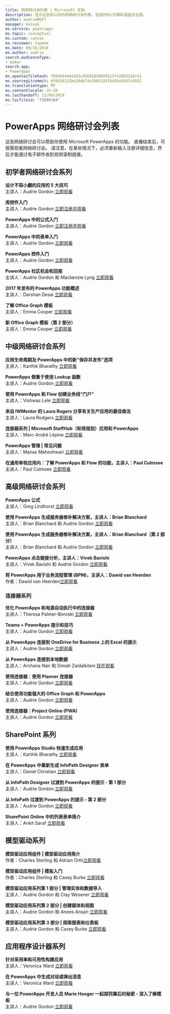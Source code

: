 ```yaml
---
title: 网络研讨会列表 | Microsoft 文档
description: 显示过去和以后的网络研讨会列表，包括时间/日期和涵盖的主题。
author: audrieMSFT
manager: kvivek
ms.service: powerapps
ms.topic: conceptual
ms.custom: canvas
ms.reviewer: tapanm
ms.date: 08/16/2018
ms.author: audrie
search.audienceType:
- maker
search.app:
- PowerApps
ms.openlocfilehash: f60db0449a163c83691658095b15f41083316c91
ms.sourcegitcommit: 0f0b26122be28d674af0833247b491e9367c4932
ms.translationtype: MT
ms.contentlocale: zh-CN
ms.lasthandoff: 11/09/2019
ms.locfileid: "73899184"
---
```

# <a name="powerapps-webinar-listing"></a>PowerApps 网络研讨会列表 #
这些网络研讨会可以帮助你使用 Microsoft PowerApps 的功能。 直播结束后，可按需观看网络研讨会。 请注意，在某些情况下，必须重新输入注册详细信息，然后才能通过电子邮件收到视频录制链接。 

## <a name="beginner-webinar-series"></a>初学者网络研讨会系列 ##
**设计不容小觑的应用的 5 大技巧**
<br>主讲人：Audrie Gordon [立即观看](https://powerusers.microsoft.com/t5/Live-Events-and-Webinars/Top-5-tips-for-designing-and-building-PowerApps-that-mean/m-p/116843)

**库控件入门**
<br>主讲人：Audrie Gordon [立即注册并观看](https://info.microsoft.com/US-EAD-WBNR-FY17-02Feb-28-GettingStartedwithPowerAppsGalleries300759_01Registration-ForminBody.html)

**PowerApps 中的公式入门**
<br>主讲人：Audrie Gordon [立即注册并观看](https://info.microsoft.com/US-EAD-WBNR-FY17-03Mar-14-GettingStartedwithPowerAppsFormulas300770_01Registration-ForminBody.html)

**PowerApps 中的表单入门**
<br>主讲人：Audrie Gordon [立即观看](https://powerusers.microsoft.com/t5/Live-Events-and-Webinars/Getting-Started-with-PowerApp-Forms/m-p/116842)

**PowerApps 控件入门**
<br>主讲人：Audrie Gordon [立即观看](https://powerusers.microsoft.com/t5/Live-Events-and-Webinars/Introduction-to-PowerApps-Controls/m-p/116844)

**PowerApps 社区机会和回报**
<br> 主讲人：Audrie Gordon 和 Mackenzie Lyng [立即观看](https://powerusers.microsoft.com/t5/Live-Events-and-Webinars/PowerApps-Community-Opportunities-and-Rewards/m-p/116856)

**2017 年发布的 PowerApps 功能概述**
<br>主讲人：Darshan Desai [立即观看](https://powerusers.microsoft.com/t5/Live-Events-and-Webinars/Overview-of-PowerApps-Feature-Releases-for-2017/m-p/116858)

**了解 Office Graph 模板**
<br>主讲人：Emma Cooper [立即观看](https://powerusers.microsoft.com/t5/Live-Events-and-Webinars/Getting-Started-New-Office-Graph-Templates-Part-1-by-Emma-Cooper/m-p/81860)

**新 Office Graph 模板（第 2 部分）**
<br>主讲人：Emma Cooper [立即观看](https://powerusers.microsoft.com/t5/Live-Events-and-Webinars/Getting-Started-New-Office-Graph-Templates-Part-2-by-Emma-Cooper/m-p/116840)

## <a name="intermediate-webinar-series"></a>中级网络研讨会系列 ##
**应用生命周期及 PowerApps 中的新“保存并发布”选项**
<br>主讲人：Karthik Bharathy [立即观看](https://powerusers.microsoft.com/t5/Live-Events-and-Webinars/Application-LIfecycle-with-the-new-Save-and-publish-options-in/m-p/116860)

**PowerApps 侧重于使用 Lookup 函数**
<br>主讲人：Audrie Gordon [立即观看](https://powerusers.microsoft.com/t5/Live-Events-and-Webinars/PowerApps-Focus-on-Using-the-Lookup-Function/m-p/116866)

**使用 PowerApps 和 Flow 创建业务线“门户”**
<br>主讲人：Vishwas Lele [立即观看](https://powerusers.microsoft.com/t5/Live-Events-and-Webinars/Using-PowerApps-and-Flow-to-create-Line-of-Business-portals-by/m-p/116869)

**来自 IWMentor 的 Laura Rogers 分享有关生产应用的最佳做法**
<br>主讲人：Laura Rodgers [立即观看](https://powerusers.microsoft.com/t5/Live-Events-and-Webinars/Laura-Rogers-from-IWMentor-Shares-Best-Practices-for-Production/m-p/116871)

**连接器系列 | Microsoft StaffHub（轮班规划）应用和 PowerApps**
<br>主讲人：Marc-André Lépine [立即观看](https://powerusers.microsoft.com/t5/Live-Events-and-Webinars/Connector-Series-Shift-Scheduling-Apps-with-PowerApps-StaffHub/m-p/122036)

**PowerApps 管理 | 常见问题**
<br>主讲人：Manas Maheshwari [立即观看](https://powerusers.microsoft.com/t5/Live-Events-and-Webinars/PowerApps-Administration-FAQ/m-p/127369#M44)

**在通用审核应用内：了解 PowerApps 和 Flow 的功能，主讲人：Paul Culmsee**
<br>主讲人：Paul Culmsee [立即观看](https://powerusers.microsoft.com/t5/Live-Events-and-Webinars/Inside-the-Universal-Audit-App-See-what-PowerApps-and-Flow-are/m-p/127370#M45)

## <a name="advanced-webinar-series"></a>高级网络研讨会系列 ##
**PowerApps 公式**
<br>主讲人：Greg Lindhorst [立即观看](https://powerusers.microsoft.com/t5/Live-Events-and-Webinars/Deep-dive-on-formulas-by-Greg-Lindhorst/m-p/116899)

**使用 PowerApps 生成服务器修补解决方案，主讲人：Brian Blanchard**
<br>主讲人：Brian Blanchard 和 Audrie Gordon [立即观看](https://powerusers.microsoft.com/t5/Live-Events-and-Webinars/Building-Server-Patching-Solutions-with-PowerApps-by-Brian/m-p/116901)

**使用 PowerApps 生成服务器修补解决方案，主讲人：Brian Blanchard（第 2 部分）**
<br>主讲人：Brian Blanchard 和 Audrie Gordon [立即观看](https://powerusers.microsoft.com/t5/Live-Events-and-Webinars/Building-Server-Patching-Solutions-with-PowerApps-by-Brian/m-p/116902)

**PowerApps 点击链接分析，主讲人：Vivek Bavishi**
<br>主讲人：Vivek Bavishi 和 Audrie Gordon [立即观看](https://powerusers.microsoft.com/t5/Live-Events-and-Webinars/Click-Through-PowerApps-Analytics-by-Vivek-Bavishi/m-p/116906)

 **将 PowerApps 用于业务流程管理 (BPM)，主讲人：Dawid van Heerden**
<br>作者：Dawid van Heerden[立即观看](https://powerusers.microsoft.com/t5/Live-Events-and-Webinars/Using-PowerApps-and-Flow-for-Business-Process-Management/m-p/116907)

### <a name="connector-series"></a>连接器系列 ###
**优化 PowerApps 和电源自动执行中的连接器**
<br>主讲人：Theresa Palmer-Boroski [立即观看](https://powerusers.microsoft.com/t5/Live-Events-and-Webinars/Optimizing-Connectors-in-PowerApps-and-Microsoft-Flow-by-Theresa/m-p/116874)

**Teams + PowerApps 提示和技巧**
<br>主讲人：Audrie Gordon [立即观看](https://powerusers.microsoft.com/t5/Live-Events-and-Webinars/Teams-PowerApps-Tips-and-Tricks/m-p/116846)

**从 PowerApps 连接到 OneDrive for Business 上的 Excel 的提示**
<br>主讲人：Audrie Gordon [立即观看](https://powerusers.microsoft.com/t5/Live-Events-and-Webinars/Pro-tips-for-connecting-to-Excel-from-PowerApps-by-Audrie-Gordon/m-p/116881)

**从 PowerApps 连接到本地数据**
<br>主讲人：Archana Nair 和 Dimah Zaidalkilani [现在观看](https://powerusers.microsoft.com/t5/Live-Events-and-Webinars/Connecting-to-On-Premises-Data-from-PowerApps/m-p/116885)

**使用连接器：使用 Planner 连接器**
<br> 主讲人：Audrie Gordon [立即观看](https://powerusers.microsoft.com/t5/Live-Events-and-Webinars/Using-the-Planner-Connector/m-p/116886)

**结合使用功能强大的 Office Graph 和 PowerApps**
<br>主讲人：Audrie Gordon [立即观看](https://powerusers.microsoft.com/t5/Live-Events-and-Webinars/The-Power-of-Office-Graph-with-PowerApps/m-p/116888)

**使用连接器：Project Online (PWA)**
<br>主讲人：Audrie Gordon [立即观看](https://powerusers.microsoft.com/t5/Live-Events-and-Webinars/Connecting-to-Project-Online-PWA/m-p/116889)

## <a name="sharepoint-series"></a>SharePoint 系列 ##
**使用 PowerApps Studio 快速生成应用**
<br>主讲人：Karthik Bharathy [立即观看](https://powerusers.microsoft.com/t5/Live-Events-and-Webinars/Rapidly-build-applications-with-PowerApps-Studio/m-p/116849)

**在 PowerApps 中重新生成 InfoPath Designer 表单**
<br>主讲人：Daniel Christian [立即观看](https://powerusers.microsoft.com/t5/Live-Events-and-Webinars/Rebuilding-an-InfoPath-Designer-Form/m-p/116909)

**从 InfoPath Designer 过渡到 PowerApps 的提示 - 第 1 部分**
<br>主讲人：Audrie Gordon [立即观看](https://powerusers.microsoft.com/t5/Live-Events-and-Webinars/Tips-for-InfoPath-Designers-Transitioning-to-PowerApps-Part-1/m-p/116910)

**从 InfoPath 过渡到 PowerApps 的提示 - 第 2 部分**
<br>主讲人：Audrie Gordon [立即观看](https://powerusers.microsoft.com/t5/Live-Events-and-Webinars/Tips-for-InfoPath-Designers-Transitioning-to-PowerApps-Part-2/m-p/116912)

**SharePoint Online 中的列表表单简介**
<br>主讲人：Ankit Saraf [立即观看](https://powerusers.microsoft.com/t5/Live-Events-and-Webinars/Introducing-List-Forms-in-SharePoint-Online/m-p/116916)

## <a name="model-driven-series"></a>模型驱动系列 ##
**模型驱动应用组件 | 模型驱动应用简介**
<br>作者：Charles Sterling 和 Adrian Orth[立即观看](https://powerusers.microsoft.com/t5/Live-Events-and-Webinars/Model-Driven-App-Series-Introduction-to-Model-Driven-Apps/m-p/116820)

**模型驱动应用组件 | 模板入门**
<br>作者：Charles Sterling 和 Casey Burke [立即观看](https://powerusers.microsoft.com/t5/Live-Events-and-Webinars/Understanding-Model-Driven-App-Templates/m-p/116833)

**模型驱动应用系列第 1 部分 | 管理实体和数据导入**
<br>主讲人：Audrie Gordon 和 Clay Wesener [立即观看](https://powerusers.microsoft.com/t5/Live-Events-and-Webinars/Model-Driven-App-Components-Part-1-Managing-Entities-and-Data/m-p/116837)

**模型驱动应用系列第 2 部分 | 创建窗体和视图**
<br>主讲人：Audrie Gordon 和 Anees Ansari [立即观看](https://powerusers.microsoft.com/t5/Live-Events-and-Webinars/Model-Driven-App-Components-Part-2-Creating-Forms-and-Views-with/m-p/116838)

**模型驱动应用系列第 3 部分 | 探索图表和仪表板**
<br>主讲人：Audrie Gordon 和 Casey Burke [立即观看](https://powerusers.microsoft.com/t5/Live-Events-and-Webinars/Model-Driven-App-Components-Part-3-Exploring-Charts-and/m-p/119732)

## <a name="app-designer-series"></a>应用程序设计器系列 ##
**针对采用率和可用性构建应用**
<br>主讲人：Veronica Ward [立即观看](https://powerusers.microsoft.com/t5/Live-Events-and-Webinars/Building-Apps-for-Adoption-and-Usability-with-Veronica-Ward/m-p/117625#M38)

**在 PowerApps 中生成对话或弹出消息**
<br>主讲人：Veronica Ward [立即观看](https://powerusers.microsoft.com/t5/Live-Events-and-Webinars/Building-Dialogs-in-PowerApps-by-Veronica-Ward/m-p/117627#M39)

**与一位 PowerApps 开发人员 Marie Hoeger 一起探究幕后的秘密 - 深入了解模板**
<br>主讲人：Audrie Gordon [立即观看](https://powerusers.microsoft.com/t5/Live-Events-and-Webinars/Developer-Intro-and-Discussing-Templates/m-p/116848)

